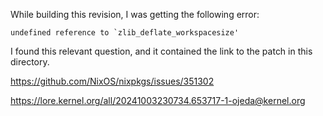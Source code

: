 While building this revision, I was getting the following error:

```
undefined reference to `zlib_deflate_workspacesize'
```

I found this relevant question, and it contained the link to the
patch in this directory.

https://github.com/NixOS/nixpkgs/issues/351302

https://lore.kernel.org/all/20241003230734.653717-1-ojeda@kernel.org

